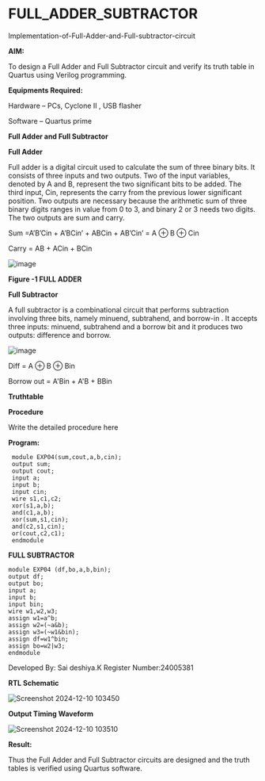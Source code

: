 # FULL_ADDER_SUBTRACTOR

Implementation-of-Full-Adder-and-Full-subtractor-circuit

**AIM:**

To design a Full Adder and Full Subtractor circuit and verify its truth table in Quartus using Verilog programming.

**Equipments Required:**

Hardware – PCs, Cyclone II , USB flasher

Software – Quartus prime

**Full Adder and Full Subtractor**

**Full Adder**

Full adder is a digital circuit used to calculate the sum of three binary bits. It consists of three inputs and two outputs. Two of the input variables, denoted by A and B, represent the two significant bits to be added. The third input, Cin, represents the carry from the previous lower significant position. Two outputs are necessary because the arithmetic sum of three binary digits ranges in value from 0 to 3, and binary 2 or 3 needs two digits. The two outputs are sum and carry.

Sum =A’B’Cin + A’BCin’ + ABCin + AB’Cin’ = A ⊕ B ⊕ Cin 

Carry = AB + ACin + BCin

![image](https://github.com/naavaneetha/FULL_ADDER_SUBTRACTOR/assets/154305477/0f30ba51-5ffb-4198-845f-18e054f675e7)

**Figure -1 FULL ADDER**

**Full Subtractor**

A full subtractor is a combinational circuit that performs subtraction involving three bits, namely minuend, subtrahend, and borrow-in . It accepts three inputs: minuend, subtrahend and a borrow bit and it produces two outputs: difference and borrow.

![image](https://github.com/naavaneetha/FULL_ADDER_SUBTRACTOR/assets/154305477/02b24f51-ab51-4304-9ad6-7b81ffc1ead5)

Diff = A ⊕ B ⊕ Bin 

Borrow out = A'Bin + A'B + BBin

**Truthtable**

**Procedure**

Write the detailed procedure here

**Program:**

```
 module EXP04(sum,cout,a,b,cin);
 output sum;
 output cout;
 input a;
 input b;
 input cin;
 wire s1,c1,c2;
 xor(s1,a,b);
 and(c1,a,b);
 xor(sum,s1,cin);
 and(c2,s1,cin);
 or(cout,c2,c1);
 endmodule
```
 **FULL SUBTRACTOR**
 ```
 module EXP04 (df,bo,a,b,bin);
 output df;
 output bo;
 input a;
 input b;
 input bin;
 wire w1,w2,w3;
 assign w1=a^b;
 assign w2=(~a&b);
 assign w3=(~w1&bin);
 assign df=w1^bin;
 assign bo=w2|w3;
 endmodule
```

Developed By: Sai deshiya.K     Register Number:24005381

**RTL Schematic**


![Screenshot 2024-12-10 103450](https://github.com/user-attachments/assets/209e844b-cefb-47bf-8dab-b453da665c10)

**Output Timing Waveform**


![Screenshot 2024-12-10 103510](https://github.com/user-attachments/assets/689cbcbf-8edc-4c21-8b45-8c120e84753c)

**Result:**

Thus the Full Adder and Full Subtractor circuits are designed and the truth tables is verified using Quartus software.




